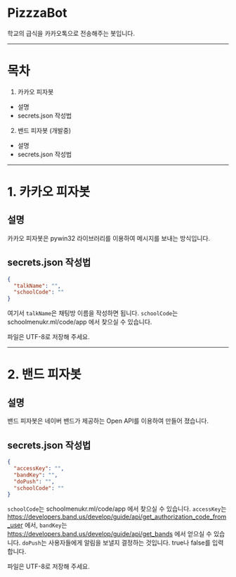 # PizzzaBot
학교의 급식을 카카오톡으로 전송해주는 봇입니다.

------------

# 목차
1. 카카오 피자봇
  + 설명
  + secrets.json 작성법
2. 밴드 피자봇 (개발중)
  + 설명
  + secrets.json 작성법

------------

# 1. 카카오 피자봇

## 설명
카카오 피자봇은 pywin32 라이브러리를 이용하여 메시지를 보내는 방식입니다.

## secrets.json 작성법
```json
{
  "talkName": "",
  "schoolCode": ""
}
```
여기서 ```talkName```은 채팅방 이름을 작성하면 됩니다.
```schoolCode```는 schoolmenukr.ml/code/app 에서 찾으실 수 있습니다.

파일은 UTF-8로 저장해 주세요.

------------

# 2. 밴드 피자봇

## 설명
밴드 피자봇은 네이버 밴드가 제공하는 Open API를 이용하여 만들어 졌습니다.

## secrets.json 작성법
```json
{
  "accessKey": "",
  "bandKey": "",
  "doPush": "",
  "schoolCode": ""
}
```
```schoolCode```는 schoolmenukr.ml/code/app 에서 찾으실 수 있습니다.
```accessKey```는 https://developers.band.us/develop/guide/api/get_authorization_code_from_user 에서, 
```bandKey```는 https://developers.band.us/develop/guide/api/get_bands 에서 얻으실 수 있습니다.
```doPush```는 사용자들에게 알림을 보낼지 결정하는 것입니다. true나 false를 입력합니다.

파일은 UTF-8로 저장해 주세요.
